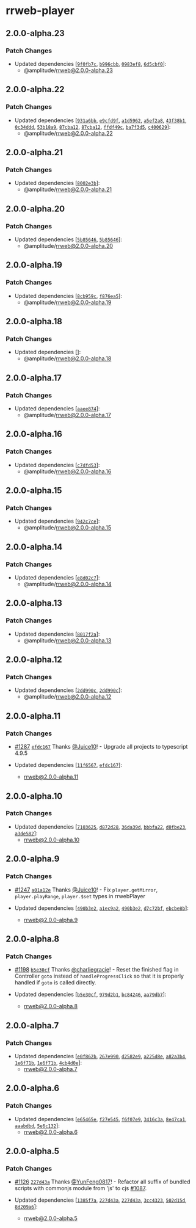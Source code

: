 # rrweb-player

## 2.0.0-alpha.23

### Patch Changes

- Updated dependencies [[`9f0fb7c`](https://github.com/amplitude/rrweb/commit/9f0fb7c53f6910a33a69a843a8773e939f42b0fa), [`b996cbb`](https://github.com/amplitude/rrweb/commit/b996cbb9339ee928d2364b16dc932921d2dd6492), [`0983ef8`](https://github.com/amplitude/rrweb/commit/0983ef8c952ff0038e555e4147e008d2fb174248), [`6d5cbf0`](https://github.com/amplitude/rrweb/commit/6d5cbf098d3322a9d2e29df0664d199025332e2a)]:
  - @amplitude/rrweb@2.0.0-alpha.23

## 2.0.0-alpha.22

### Patch Changes

- Updated dependencies [[`931a6bb`](https://github.com/amplitude/rrweb/commit/931a6bbc34cb9b4f0daa3e99544b4990001460a1), [`e9cfd9f`](https://github.com/amplitude/rrweb/commit/e9cfd9fbc1876c641e9ededa8e1088e86fa6aab7), [`a1d5962`](https://github.com/amplitude/rrweb/commit/a1d596254aa12bd85295f7c759ed28637cdffa04), [`a5ef2a8`](https://github.com/amplitude/rrweb/commit/a5ef2a867154aed9cc49cdeb7ef1056095e264d1), [`43f38b1`](https://github.com/amplitude/rrweb/commit/43f38b1e9c9bf0f64fbf288ac868000ca876de81), [`0c34ddd`](https://github.com/amplitude/rrweb/commit/0c34dddfb350d897e0a684e7860e699d20c544c4), [`53b18a9`](https://github.com/amplitude/rrweb/commit/53b18a954d09c487fc08e46d8aa4030500f43b86), [`87cba12`](https://github.com/amplitude/rrweb/commit/87cba12ebbc2da78671c16be6932c10b4c1cbb6d), [`87cba12`](https://github.com/amplitude/rrweb/commit/87cba12ebbc2da78671c16be6932c10b4c1cbb6d), [`ffdf49c`](https://github.com/amplitude/rrweb/commit/ffdf49c6e9f44177f80b320efdbfdb85a4da0756), [`ba7f3d5`](https://github.com/amplitude/rrweb/commit/ba7f3d50e982d6d2e5c1dd4868a536db5d3572e9), [`c400629`](https://github.com/amplitude/rrweb/commit/c4006294af905b3c10d793d941ca00426300c092)]:
  - @amplitude/rrweb@2.0.0-alpha.22

## 2.0.0-alpha.21

### Patch Changes

- Updated dependencies [[`8002e3b`](https://github.com/amplitude/rrweb/commit/8002e3b251e6e38a9c307b176f9b8ecb3c16bc57)]:
  - @amplitude/rrweb@2.0.0-alpha.21

## 2.0.0-alpha.20

### Patch Changes

- Updated dependencies [[`5b85646`](https://github.com/amplitude/rrweb/commit/5b85646a9557c89d594c6a484f576fbdb0c38eb7), [`5b85646`](https://github.com/amplitude/rrweb/commit/5b85646a9557c89d594c6a484f576fbdb0c38eb7)]:
  - @amplitude/rrweb@2.0.0-alpha.20

## 2.0.0-alpha.19

### Patch Changes

- Updated dependencies [[`8cb959c`](https://github.com/amplitude/rrweb/commit/8cb959c1bf745c0a0e94bd49f0bbda40cccbbe07), [`f876ea5`](https://github.com/amplitude/rrweb/commit/f876ea55e21653d682a983b320f611d9ab09e0ad)]:
  - @amplitude/rrweb@2.0.0-alpha.19

## 2.0.0-alpha.18

### Patch Changes

- Updated dependencies []:
  - @amplitude/rrweb@2.0.0-alpha.18

## 2.0.0-alpha.17

### Patch Changes

- Updated dependencies [[`aaee874`](https://github.com/amplitude/rrweb/commit/aaee87499109fef069ec4924afc127bda2886bfc)]:
  - @amplitude/rrweb@2.0.0-alpha.17

## 2.0.0-alpha.16

### Patch Changes

- Updated dependencies [[`c7dfd53`](https://github.com/amplitude/rrweb/commit/c7dfd538c59dce2e4c3db4085beb2e2cec9168bf)]:
  - @amplitude/rrweb@2.0.0-alpha.16

## 2.0.0-alpha.15

### Patch Changes

- Updated dependencies [[`942c7ce`](https://github.com/amplitude/rrweb/commit/942c7ce20446ffcd8cac52814fc7ea0501e82b20)]:
  - @amplitude/rrweb@2.0.0-alpha.15

## 2.0.0-alpha.14

### Patch Changes

- Updated dependencies [[`e8d02c7`](https://github.com/amplitude/rrweb/commit/e8d02c78153ed954dc7aa44c6c720c550e4e1252)]:
  - @amplitude/rrweb@2.0.0-alpha.14

## 2.0.0-alpha.13

### Patch Changes

- Updated dependencies [[`8017f2a`](https://github.com/amplitude/rrweb/commit/8017f2a2901ab5c73b47952ad1fb012d37eb3efc)]:
  - @amplitude/rrweb@2.0.0-alpha.13

## 2.0.0-alpha.12

### Patch Changes

- Updated dependencies [[`2dd990c`](https://github.com/amplitude/rrweb/commit/2dd990cbcfbaf5e552816379115608a9762e1b45), [`2dd990c`](https://github.com/amplitude/rrweb/commit/2dd990cbcfbaf5e552816379115608a9762e1b45)]:
  - @amplitude/rrweb@2.0.0-alpha.12

## 2.0.0-alpha.11

### Patch Changes

- [#1287](https://github.com/rrweb-io/rrweb/pull/1287) [`efdc167`](https://github.com/rrweb-io/rrweb/commit/efdc167ca6c039d04af83612e3d92498bb9b41a7) Thanks [@Juice10](https://github.com/Juice10)! - Upgrade all projects to typescript 4.9.5

- Updated dependencies [[`11f6567`](https://github.com/rrweb-io/rrweb/commit/11f6567fd81ef9ed0f954a7b6d5e39653f56004f), [`efdc167`](https://github.com/rrweb-io/rrweb/commit/efdc167ca6c039d04af83612e3d92498bb9b41a7)]:
  - rrweb@2.0.0-alpha.11

## 2.0.0-alpha.10

### Patch Changes

- Updated dependencies [[`7103625`](https://github.com/rrweb-io/rrweb/commit/7103625b4683cbd75732ee03973e38f573847b1c), [`d872d28`](https://github.com/rrweb-io/rrweb/commit/d872d2809e3ec8d6ff5d3d5f43bc81aff70e7548), [`36da39d`](https://github.com/rrweb-io/rrweb/commit/36da39db366a9f80c28549771ed331090a1c6647), [`bbbfa22`](https://github.com/rrweb-io/rrweb/commit/bbbfa226fc5882a01ecc1607b713f0caf797775e), [`d0fbe23`](https://github.com/rrweb-io/rrweb/commit/d0fbe23c632021410a6dd45f9028a9a012467261), [`a3de582`](https://github.com/rrweb-io/rrweb/commit/a3de582e9c32be9e0ccd84bb7df756af6b0594f7)]:
  - rrweb@2.0.0-alpha.10

## 2.0.0-alpha.9

### Patch Changes

- [#1247](https://github.com/rrweb-io/rrweb/pull/1247) [`a01a12e`](https://github.com/rrweb-io/rrweb/commit/a01a12ef6769f26aa922ccd6ac76499f0837f0c2) Thanks [@Juice10](https://github.com/Juice10)! - Fix `player.getMirror`, `player.playRange`, `player.$set` types in rrwebPlayer

- Updated dependencies [[`490b3e2`](https://github.com/rrweb-io/rrweb/commit/490b3e2b62b62d61e6f6f5391d5b879194c9a221), [`a1ec9a2`](https://github.com/rrweb-io/rrweb/commit/a1ec9a273e6634eec67098fdd880ee681648fbbd), [`490b3e2`](https://github.com/rrweb-io/rrweb/commit/490b3e2b62b62d61e6f6f5391d5b879194c9a221), [`d7c72bf`](https://github.com/rrweb-io/rrweb/commit/d7c72bff0724b46a6fa94af455220626a27104fe), [`ebcbe8b`](https://github.com/rrweb-io/rrweb/commit/ebcbe8b0d746a0a4c07d3530387f920900f35215)]:
  - rrweb@2.0.0-alpha.9

## 2.0.0-alpha.8

### Patch Changes

- [#1198](https://github.com/rrweb-io/rrweb/pull/1198) [`b5e30cf`](https://github.com/rrweb-io/rrweb/commit/b5e30cf6cc7f5335d674ef1917a92bdf2895fe9e) Thanks [@charliegracie](https://github.com/charliegracie)! - Reset the finished flag in Controller `goto` instead of `handleProgressClick` so that it is properly handled if `goto` is called directly.

- Updated dependencies [[`b5e30cf`](https://github.com/rrweb-io/rrweb/commit/b5e30cf6cc7f5335d674ef1917a92bdf2895fe9e), [`979d2b1`](https://github.com/rrweb-io/rrweb/commit/979d2b1847a3d05e2731722952e4d6bd8be54f40), [`bc84246`](https://github.com/rrweb-io/rrweb/commit/bc84246f78849a80dbb8fe9b4e76117afcc5c3f7), [`aa79db7`](https://github.com/rrweb-io/rrweb/commit/aa79db7568578ea3a413292450cd64f07481e5dd)]:
  - rrweb@2.0.0-alpha.8

## 2.0.0-alpha.7

### Patch Changes

- Updated dependencies [[`e0f862b`](https://github.com/rrweb-io/rrweb/commit/e0f862bac7dbaa9cfd778f5ef0f5f3fd8cbe6def), [`267e990`](https://github.com/rrweb-io/rrweb/commit/267e990dc0e45a5acaaa3ee89db7ae9171520d54), [`d2582e9`](https://github.com/rrweb-io/rrweb/commit/d2582e9a81197130cd93bc1dd778e16fddfb0be3), [`a225d8e`](https://github.com/rrweb-io/rrweb/commit/a225d8e1412a69a761c22eb45565fff0b0ce5c11), [`a82a3b4`](https://github.com/rrweb-io/rrweb/commit/a82a3b42b125aaaea607410b49f012933466c523), [`1e6f71b`](https://github.com/rrweb-io/rrweb/commit/1e6f71b3cddcfafe78b9e40edfbd75e485702e4e), [`1e6f71b`](https://github.com/rrweb-io/rrweb/commit/1e6f71b3cddcfafe78b9e40edfbd75e485702e4e), [`4cb4d0e`](https://github.com/rrweb-io/rrweb/commit/4cb4d0e95a540a366bdec157fe78d9f099514818)]:
  - rrweb@2.0.0-alpha.7

## 2.0.0-alpha.6

### Patch Changes

- Updated dependencies [[`e65465e`](https://github.com/rrweb-io/rrweb/commit/e65465e808178a80a4ba84970f02162ba812955e), [`f27e545`](https://github.com/rrweb-io/rrweb/commit/f27e545e1871ed2c1753d37543f556e8ddc406b4), [`f6f07e9`](https://github.com/rrweb-io/rrweb/commit/f6f07e953376634a4caf28ff8cbfed5a017c4347), [`3416c3a`](https://github.com/rrweb-io/rrweb/commit/3416c3a769e2bd2ddfbb88f5c4ff139871c567be), [`8e47ca1`](https://github.com/rrweb-io/rrweb/commit/8e47ca1021ebb4fc036b37623ef10abf7976d6dd), [`aaabdbd`](https://github.com/rrweb-io/rrweb/commit/aaabdbdff5df2abd1a294c40ed89e74bf8b2ec7c), [`5e6c132`](https://github.com/rrweb-io/rrweb/commit/5e6c132a4d0e5f5524b2201d6a73dae62b4a0877)]:
  - rrweb@2.0.0-alpha.6

## 2.0.0-alpha.5

### Patch Changes

- [#1126](https://github.com/rrweb-io/rrweb/pull/1126) [`227d43a`](https://github.com/rrweb-io/rrweb/commit/227d43abb93d57cadc70c760b28c46911bf7d8ff) Thanks [@YunFeng0817](https://github.com/YunFeng0817)! - Refactor all suffix of bundled scripts with commonjs module from 'js' to cjs [#1087](https://github.com/rrweb-io/rrweb/pull/1087).

- Updated dependencies [[`1385f7a`](https://github.com/rrweb-io/rrweb/commit/1385f7acc0052f83be1458a7b00e18c026ee393f), [`227d43a`](https://github.com/rrweb-io/rrweb/commit/227d43abb93d57cadc70c760b28c46911bf7d8ff), [`227d43a`](https://github.com/rrweb-io/rrweb/commit/227d43abb93d57cadc70c760b28c46911bf7d8ff), [`3cc4323`](https://github.com/rrweb-io/rrweb/commit/3cc4323094065a12f8b65afecd45061d604e245f), [`502d15d`](https://github.com/rrweb-io/rrweb/commit/502d15df9f7f43b3408ccfbb3f14c4bb007883c4), [`8d209a6`](https://github.com/rrweb-io/rrweb/commit/8d209a62f31c4c80e3e5bc36e47d7282ee854ac7)]:
  - rrweb@2.0.0-alpha.5
